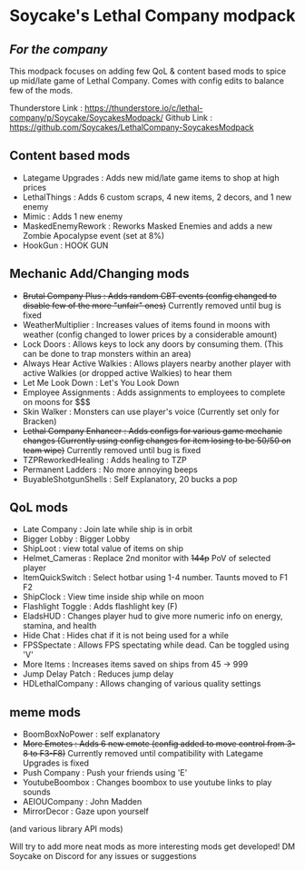 # Soycake's Lethal Company modpack
## _For the company_
This modpack focuses on adding few QoL & content based mods to spice up mid/late game of Lethal Company.
Comes with config edits to balance few of the mods.

Thunderstore Link : https://thunderstore.io/c/lethal-company/p/Soycake/SoycakesModpack/
Github Link : https://github.com/Soycakes/LethalCompany-SoycakesModpack

## Content based mods
- Lategame Upgrades : Adds new mid/late game items to shop at high prices
- LethalThings : Adds 6 custom scraps, 4 new items, 2 decors, and 1 new enemy
- Mimic : Adds 1 new enemy
- MaskedEnemyRework : Reworks Masked Enemies and adds a new Zombie Apocalypse event (set at 8%)
- HookGun : HOOK GUN

## Mechanic Add/Changing mods
- ~~Brutal Company Plus : Adds random CBT events (config changed to disable few of the more "unfair" ones)~~ Currently removed until bug is fixed
- WeatherMultiplier : Increases values of items found in moons with weather (config changed to lower prices by a considerable amount)
- Lock Doors : Allows keys to lock any doors by consuming them. (This can be done to trap monsters within an area)
- Always Hear Active Walkies : Allows players nearby another player with active Walkies (or dropped active Walkies) to hear them
- Let Me Look Down : Let's You Look Down
- Employee Assignments : Adds assignments to employees to complete on moons for $$$
- Skin Walker : Monsters can use player's voice (Currently set only for Bracken)
- ~~Lethal Company Enhancer : Adds configs for various game mechanic changes (Currently using config changes for item losing to be 50/50 on team wipe)~~ Currently removed until bug is fixed
- TZPReworkedHealing : Adds healing to TZP
- Permanent Ladders : No more annoying beeps
- BuyableShotgunShells : Self Explanatory, 20 bucks a pop

## QoL mods
- Late Company : Join late while ship is in orbit
- Bigger Lobby : Bigger Lobby
- ShipLoot : view total value of items on ship
- Helmet_Cameras : Replace 2nd monitor with ~~144p~~ PoV of selected player
- ItemQuickSwitch : Select hotbar using 1-4 number. Taunts moved to F1 F2
- ShipClock : View time inside ship while on moon
- Flashlight Toggle : Adds flashlight key (F)
- EladsHUD : Changes player hud to give more numeric info on energy, stamina, and health
- Hide Chat : Hides chat if it is not being used for a while
- FPSSpectate : Allows FPS spectating while dead. Can be toggled using 'V'
- More Items : Increases items saved on ships from 45 -> 999
- Jump Delay Patch : Reduces jump delay
- HDLethalCompany : Allows changing of various quality settings

## meme mods
- BoomBoxNoPower : self explanatory
- ~~More Emotes : Adds 6 new emote (config added to move control from 3-8 to F3-F8)~~ Currently removed until compatibility with Lategame Upgrades is fixed
- Push Company : Push your friends using 'E'
- YoutubeBoombox : Changes boombox to use youtube links to play sounds
- AEIOUCompany : John Madden
- MirrorDecor : Gaze upon yourself

(and various library API mods)

Will try to add more neat mods as more interesting mods get developed!
DM Soycake on Discord for any issues or suggestions